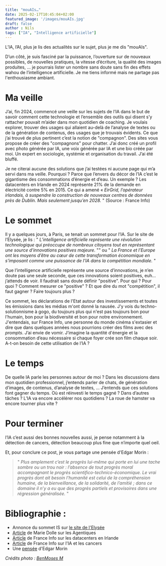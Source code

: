 ```yaml
---
title: "mouAIs…"
date: 2025-02-17T10:45:04+02:00
featured_image: '/images/mouAIs.jpg'
draft: false
author : Nils
tags: ["IA", "Intelligence artificielle"]
---
```


L’IA, l’AI, plus je lis des actualités sur le sujet, plus je me dis "mouAIs".

D’un côté, je suis fasciné par la puissance, l’ouverture sur de nouveaux possibles, de nouvelles pratiques, la vitesse d’écriture, la qualité des images produites, … je pourrais lister un nombre sans doute sans fin des effets wahou de l’intelligence artificielle. Je me tiens informé mais ne partage pas l'enthousiasme ambiant.

# Ma veille
J’ai, fin 2024, commencé une veille sur les sujets de l’IA dans le but de savoir comment cette technologie et l’ensemble des outils qui disent s’y rattacher pouvait m’aider dans mon quotidien de coaching. Je voulais explorer, trouver des usages qui allaient au-delà de l’analyse de textes ou de la génération de contenus, des usages que je trouvais évidents. 
Ce que j’ai trouvé de plus pertinent c’est la notion de "compagnon". Des sites vous propose de créer des "compagnons" pour chatter. J’ai donc créé un profil avec photo générée par IA, une voix générée par IA et une bio créée par moi. Un expert en sociologie, systémie et organisation du travail. J’ai été bluffé.

Je ne citerai aucune des solutions que j’ai testées ni aucune page qui m’a servi dans ma veille. Pourquoi ? Parce que l’envers du décor de l’IA c’est le gigantisme des consommations d’énergie et d’eau. Un exemple ? Les datacenters en Irlande en 2024 représente 21% de la demande en électricité contre 5% en 2015. Ce qui a amené « *EirGrid, l’opérateur irlandais, à suspendre la construction de nouveaux centres de données près de Dublin. Mais seulement jusqu’en 2028.* " (Source : France Info)

# Le sommet
Il y a quelques jours, à Paris, se tenait un sommet pour l’IA. Sur le site de l’Elysée, je lis : " *L’intelligence artificielle représente une révolution technologique qui préoccupe de nombreux citoyens tout en représentant une source d’innovations positives majeure.* "" ou " *La France et l’Europe ont les moyens d’être au cœur de cette transformation économique en s’imposant comme une puissance de l’IA dans la compétition mondiale.* "

Que l’intelligence artificielle représente une source d’innovations, je n’en doute pas une seule seconde, que ces innovations soient positives, euh… j’attends de voir. Il faudrait sans doute définir "positive". Pour qui ? Pour quoi ? Comment mesurer ce "positive" ?
Et que dire du mot "compétition", il faut gagner ? Faire toujours plus ?

Ce sommet, les déclarations de l'Etat autour des investissements et toutes les émissions dans les médias m'ont donné la nausée. J'y vois du techno-solutionnisme à gogo, du toujours plus qui n'est pas toujours bon pour l'humain, bon pour la biodiversité et bon pour notre environnement.
J'entendais, sur France Info, une personne du  monde cinéma s'extasier et dire que dans quelques années nous pourrions créer des films avec des *prompts*. J’ai envie de vomir. J’imagine la quantité d'énergie et la consommation d’eau nécessaire si chaque foyer crée son film chaque soir.
A-t-on besoin de cette utilisation de l’IA ?

# Le temps
De quelle IA parle les personnes autour de moi ? Dans les discussions dans mon quotidien professionnel, j’entends parler de chats, de génération d’images, de contenus, d’analyse de textes, … J’entends que ces solutions font gagner du temps. Où est réinvesti le temps gagné ? Dans d’autres tâches ? L’IA va encore accélérer nos quotidiens ? La roue de hamster va encore tourner plus vite ?

# Pour terminer
l’IA c’est aussi des bonnes nouvelles aussi, je pense notamment à la détection de cancers, détection beaucoup plus fine que n’importe quel oeil.

Et, pour conclure ce post, je vous partage une pensée d'Edgar Morin : 
> " *Plus amplement c’est le progrès lui-même qui porte en lui une tache sombre ou un trou noir : l’absence de tout progrès moral accompagnant le progrès scientifico-technico-économique. Le vrai progrès dont ait besoin l’humanité est celui de la compréhension humaine, de la bienveillance, de la solidarité, de l’amitié ; dans ce domaine il n’y a eu que des progrès partiels et provisoires dans une régression généralisée.* "
  




# Bibliographie : 
- Annonce du sommet IS sur [le site de l'Elysée](https://www.elysee.fr/emmanuel-macron/sommet-pour-laction-sur-lintelligence-artificielle)  
- [Article](https://mariedolle.substack.com/p/agentique-vous-aussi-vous-tiquez?r=4340a9&utm_medium=ios&triedRedirect=true) de Marie Dolle sur les Agentiques  
- [Article](https://www.francetvinfo.fr/internet/intelligence-artificielle/intelligence-artificielle-la-construction-de-data-centers-en-irlande-met-a-rude-epreuve-le-reseau-electrique-du-pays_7065008.html) de France Info sur les datacenters en Irlande  
- [Article](https://www.francetvinfo.fr/replay-radio/aujourd-hui-c-est-demain/cancer-une-ia-revolutionnaire-pour-un-diagnostic-precis_6835949.html) de France Info sur l'IA et les cancers
- Une [pensée](https://www.nouvelobs.com/tribunes/20241006.OBS94569/edgar-morin-le-progres-porte-en-lui-un-trou-noir.html) d'Edgar Morin
  
*Crédits photo : [BenMoses M](https://unsplash.com/fr/@im_benmoses)*


